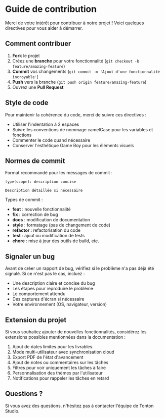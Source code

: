 # Guide de contribution

Merci de votre intérêt pour contribuer à notre projet ! Voici quelques directives pour vous aider à démarrer.

## Comment contribuer

1. **Fork** le projet
2. Créez une **branche** pour votre fonctionnalité (`git checkout -b feature/amazing-feature`)
3. **Commit** vos changements (`git commit -m 'Ajout d'une fonctionnalité incroyable'`)
4. **Push** vers la branche (`git push origin feature/amazing-feature`)
5. Ouvrez une **Pull Request**

## Style de code

Pour maintenir la cohérence du code, merci de suivre ces directives :

- Utiliser l'indentation à 2 espaces
- Suivre les conventions de nommage camelCase pour les variables et fonctions
- Commenter le code quand nécessaire
- Conserver l'esthétique Game Boy pour les éléments visuels

## Normes de commit

Format recommandé pour les messages de commit :
```
type(scope): description concise

Description détaillée si nécessaire
```

Types de commit :
- **feat** : nouvelle fonctionnalité
- **fix** : correction de bug
- **docs** : modification de documentation
- **style** : formatage (pas de changement de code)
- **refactor** : refactorisation du code
- **test** : ajout ou modification de tests
- **chore** : mise à jour des outils de build, etc.

## Signaler un bug

Avant de créer un rapport de bug, vérifiez si le problème n'a pas déjà été signalé. Si ce n'est pas le cas, incluez :

- Une description claire et concise du bug
- Les étapes pour reproduire le problème
- Le comportement attendu
- Des captures d'écran si nécessaire
- Votre environnement (OS, navigateur, version)

## Extension du projet

Si vous souhaitez ajouter de nouvelles fonctionnalités, considérez les extensions possibles mentionnées dans la documentation :

1. Ajout de dates limites pour les livrables
2. Mode multi-utilisateur avec synchronisation cloud
3. Export PDF de l'état d'avancement
4. Ajout de notes ou commentaires sur les tâches
5. Filtres pour voir uniquement les tâches à faire
6. Personnalisation des thèmes par l'utilisateur
7. Notifications pour rappeler les tâches en retard

## Questions ?

Si vous avez des questions, n'hésitez pas à contacter l'équipe de Tonton Studio.
